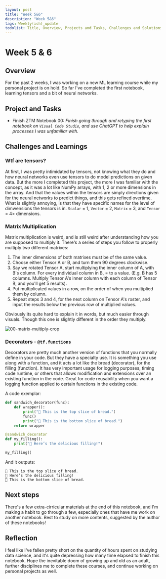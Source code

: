 ```yaml
---
layout: post
title: "Week 5&6"
description: "Week 5&6"
tags: Weekly(ish)_update
todolist: Title, Overview, Projects and Tasks, Challenges and Solutions, Learnings and Insights, Next Steps, Reflections
---
```


# Week 5 & 6

## Overview
For the past 2 weeks, I was working on a new ML learning course while my personal project is on hold. So far I've completed the first notebook, learning tensors and a bit of neural networks.

## Project and Tasks
* Finish ZTM Notebook 00: *Finish going through and retyping the first notebook on `Visual Code Studio`, and use ChatGPT to help explain processes I was unfamiliar with.*

## Challenges and Learnings

### Wtf are tensors?
At first, I was pretty intimidated by tensors, not knowing what they do and how neural networks even use tensors to do model predictions on given data. But the more I completed this project, the more I was familiar with the concept, as it was a lot like NumPy arrays, 
with 1, 2 or more dimensions in the array. And that the values within the tensors are simply directions given for the neural networks to predict things, and this gets refined overtime. What is slightly annoying, is that they have specific names for the level of dimwensions
the tensors is in. `Scalar` = 1, `Vector` = 2, `Matrix` = 3, and `Tensor` = 4> dimensions.

### Matrix Multiplication
Matrix multiplication is weird, and is still weird after understanding how you are supposed to multiply it. There's a series of steps you follow to properly multiply two different matrixes:

1. The inner dimensions of both matrixes must be of the same value.
2. Choose either Tensor A or B, and turn them 90 degrees clockwise.
3. Say we rotated Tensor A, start multiplying the inner column of A, with B's column. For every individual column in B, = to a value. (E.g. B has 5 columns. Multiply Tensor A's inner column with each column of Tensor B, and you'll get 5 results).
4. Put multiplicated values in a row, on the order of when you multiplied them by column.
5. Repeat steps 3 and 4, for the next column on Tensor A's roster, and input the results below the previous row of multiplied values.

Obviously its quite hard to explain it in words, but much easier through visuals. Though this one is slightly different in the order they multiply.

![00-matrix-multiply-crop](https://github.com/user-attachments/assets/0bea4479-c81c-4618-936d-780c8d16e6bf)

### Decorators - `@tf.functions`
Decorators are pretty much another version of functions that you normally define in your code. But they have a specialty use. It is something you use along with a function, and it acts a lot like the bread (decorator), for the filling (function). It has very important
usage for logging purposes, timing code runtime, or others that allows modification and extensions over an existing function in the code. Great for code reusability when you want a logging function applied to certain functions in the existing code.

A code exemplar:
```python
def sandwich_decorator(func):
    def wrapper():
        print("🍞 This is the top slice of bread.")
        func()
        print("🍞 This is the bottom slice of bread.")
    return wrapper

@sandwich_decorator
def my_filling():
    print("🥓 Here’s the delicious filling!")

my_filling()
```

And it outputs:
```
🍞 This is the top slice of bread.
🥓 Here’s the delicious filling!
🍞 This is the bottom slice of bread.
```

## Next steps

There's a few extra-cirricular materials at the end of this notebook, and I'm making a habit to go through a few, especially ones that have me work on another notebook. Best to study on more contents, suggested by the author of these notebooks!

## Reflection

I feel like I've fallen pretty short on the quantity of hours spent on studying data science, and it's quite depressing how many time elapsed to finish this notebook. Hope the inevitable doom of growing up and old as an adult, further disciplines me to complete these
courses, and continue working on personal projects as well.

